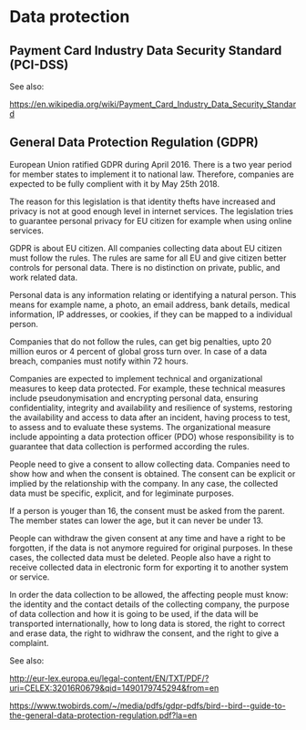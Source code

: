 # Data protection

## Payment Card Industry Data Security Standard (PCI-DSS)

See also:

https://en.wikipedia.org/wiki/Payment_Card_Industry_Data_Security_Standard

## General Data Protection Regulation (GDPR)

European Union ratified GDPR during April 2016. There is a two year
period for member states to implement it to national law. Therefore,
companies are expected to be fully complient with it by May 25th 2018.

The reason for this legislation is that identity thefts have increased
and privacy is not at good enough level in internet services. The
legislation tries to guarantee personal privacy for EU citizen for
example when using online services.

GDPR is about EU citizen. All companies collecting data about EU
citizen must follow the rules. The rules are same for all EU and give
citizen better controls for personal data. There is no distinction on
private, public, and work related data.

Personal data is any information relating or identifying a natural
person. This means for example name, a photo, an email address, bank
details, medical information, IP addresses, or cookies, if they can be mapped to a
individual person.

Companies that do not follow the rules, can get big penalties, upto 20
million euros or 4 percent of global gross turn over. In case of a
data breach, companies must notify within 72 hours. 

Companies are expected to implement technical and organizational
measures to keep data
protected. For example, these technical measures include pseudonymisation and
encrypting personal data, ensuring confidentiality, integrity and
availability and resilience of systems, restoring the availability and
access to data after an incident, having process to test, to assess
and to evaluate these systems. The organizational measure include
appointing a data protection officer (PDO) whose responsibility is to guarantee
that data collection is performed according the rules.

People need to give a consent to allow collecting data. Companies
need to show how and when the consent is obtained. The consent can be
explicit or implied by the relationship with the company. In any case,
the collected data must be specific, explicit, and for legiminate
purposes.

If a person is youger than 16, the consent must be asked from the
parent. The member states can lower the age, but it can never be
under 13. 

People can withdraw the given consent at any time and have a right to be
forgotten, if the data is not anymore reguired for original
purposes. In these cases, the collected data must be deleted. People
also have a right to receive collected data in electronic form for
exporting it to another system or service.

In order the data collection to be allowed, the affecting people must know: the
identity and the contact details of the collecting company, the purpose of
data collection and how it is going to be used, if the data will be
transported internationally, how to long data is stored, the
right to correct and erase data, the right to widhraw the consent,
and the right to give a complaint.

See also:

http://eur-lex.europa.eu/legal-content/EN/TXT/PDF/?uri=CELEX:32016R0679&qid=1490179745294&from=en

https://www.twobirds.com/~/media/pdfs/gdpr-pdfs/bird--bird--guide-to-the-general-data-protection-regulation.pdf?la=en
